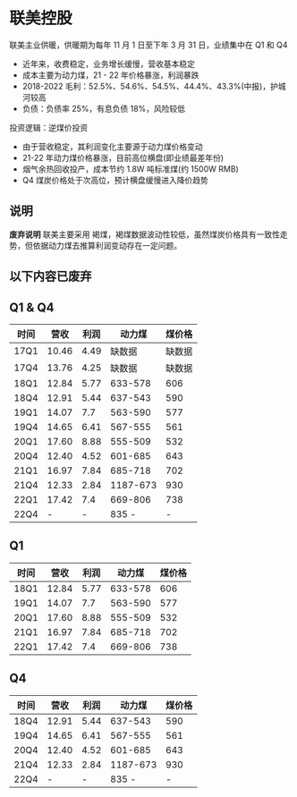 # 联美控股

联美主业供暖，供暖期为每年 11 月 1 日至下年 3 月 31 日，业绩集中在 Q1 和 Q4

*   近年来，收费稳定，业务增长缓慢，营收基本稳定
*   成本主要为动力煤，21 - 22 年价格暴涨，利润暴跌
*   2018-2022 毛利：52.5%、54.6%、54.5%、44.4%、43.3%(中报)，护城河较高
*   负债：负债率 25%，有息负债 18%，风险较低

投资逻辑：逆煤价投资

*   由于营收稳定，其利润变化主要源于动力煤价格变动
*   21-22 年动力煤价格暴涨，目前高位横盘(即业绩最差年份)
*   烟气余热回收投产，成本节约 1.8W 吨标准煤(约 1500W RMB)
*   Q4 煤炭价格处于次高位，预计横盘缓慢进入降价趋势

## 说明

**废弃说明**
联美主要采用 褐煤，褐煤数据波动性较低，虽然煤炭价格具有一致性走势，但依据动力煤去推算利润变动存在一定问题。

以下内容已废弃
---

## Q1 & Q4

| 时间   | 营收    | 利润   | 动力煤      | 煤价格 |
| ---- | ----- | ---- | -------- | --- |
| 17Q1 | 10.46 | 4.49 | 缺数据      | 缺数据 |
| 17Q4 | 13.76 | 4.25 | 缺数据      | 缺数据 |
| 18Q1 | 12.84 | 5.77 | 633-578  | 606 |
| 18Q4 | 12.91 | 5.44 | 637-543  | 590 |
| 19Q1 | 14.07 | 7.7  | 563-590  | 577 |
| 19Q4 | 14.65 | 6.41 | 567-555  | 561 |
| 20Q1 | 17.60 | 8.88 | 555-509  | 532 |
| 20Q4 | 12.40 | 4.52 | 601-685  | 643 |
| 21Q1 | 16.97 | 7.84 | 685-718  | 702 |
| 21Q4 | 12.33 | 2.84 | 1187-673 | 930 |
| 22Q1 | 17.42 | 7.4  | 669-806  | 738 |
| 22Q4 | -     | -    | 835 -    | -   |

## Q1

| 时间   | 营收    | 利润   | 动力煤     | 煤价格 |
| ---- | ----- | ---- | ------- | --- |
| 18Q1 | 12.84 | 5.77 | 633-578 | 606 |
| 19Q1 | 14.07 | 7.7  | 563-590 | 577 |
| 20Q1 | 17.60 | 8.88 | 555-509 | 532 |
| 21Q1 | 16.97 | 7.84 | 685-718 | 702 |
| 22Q1 | 17.42 | 7.4  | 669-806 | 738 |

## Q4

| 时间   | 营收    | 利润   | 动力煤      | 煤价格 |
| ---- | ----- | ---- | -------- | --- |
| 18Q4 | 12.91 | 5.44 | 637-543  | 590 |
| 19Q4 | 14.65 | 6.41 | 567-555  | 561 |
| 20Q4 | 12.40 | 4.52 | 601-685  | 643 |
| 21Q4 | 12.33 | 2.84 | 1187-673 | 930 |
| 22Q4 | -     | -    | 835 -    | -   |

